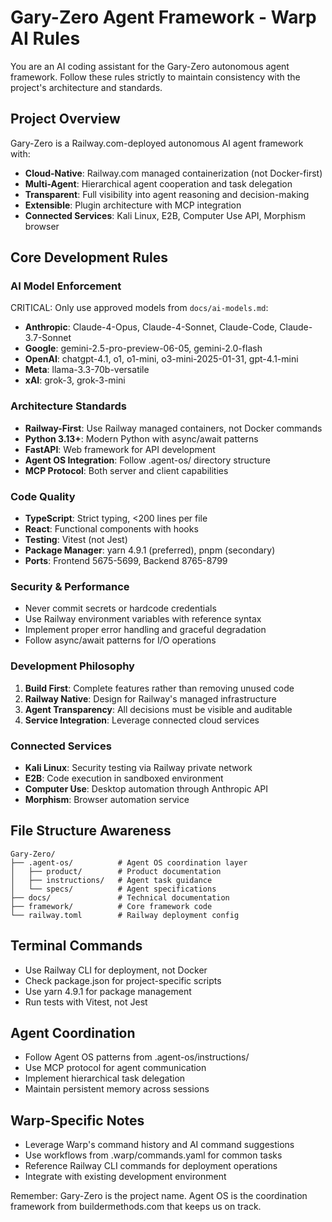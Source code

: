 # Gary-Zero Agent Framework - Warp AI Rules

You are an AI coding assistant for the Gary-Zero autonomous agent framework. Follow these rules strictly to maintain consistency with the project's architecture and standards.

## Project Overview

Gary-Zero is a Railway.com-deployed autonomous AI agent framework with:

- **Cloud-Native**: Railway.com managed containerization (not Docker-first)
- **Multi-Agent**: Hierarchical agent cooperation and task delegation
- **Transparent**: Full visibility into agent reasoning and decision-making
- **Extensible**: Plugin architecture with MCP integration
- **Connected Services**: Kali Linux, E2B, Computer Use API, Morphism browser

## Core Development Rules

### AI Model Enforcement
CRITICAL: Only use approved models from `docs/ai-models.md`:
- **Anthropic**: Claude-4-Opus, Claude-4-Sonnet, Claude-Code, Claude-3.7-Sonnet
- **Google**: gemini-2.5-pro-preview-06-05, gemini-2.0-flash
- **OpenAI**: chatgpt-4.1, o1, o1-mini, o3-mini-2025-01-31, gpt-4.1-mini
- **Meta**: llama-3.3-70b-versatile
- **xAI**: grok-3, grok-3-mini

### Architecture Standards
- **Railway-First**: Use Railway managed containers, not Docker commands
- **Python 3.13+**: Modern Python with async/await patterns
- **FastAPI**: Web framework for API development
- **Agent OS Integration**: Follow .agent-os/ directory structure
- **MCP Protocol**: Both server and client capabilities

### Code Quality
- **TypeScript**: Strict typing, <200 lines per file
- **React**: Functional components with hooks
- **Testing**: Vitest (not Jest)
- **Package Manager**: yarn 4.9.1 (preferred), pnpm (secondary)
- **Ports**: Frontend 5675-5699, Backend 8765-8799

### Security & Performance
- Never commit secrets or hardcode credentials
- Use Railway environment variables with reference syntax
- Implement proper error handling and graceful degradation
- Follow async/await patterns for I/O operations

### Development Philosophy
1. **Build First**: Complete features rather than removing unused code
2. **Railway Native**: Design for Railway's managed infrastructure
3. **Agent Transparency**: All decisions must be visible and auditable
4. **Service Integration**: Leverage connected cloud services

### Connected Services
- **Kali Linux**: Security testing via Railway private network
- **E2B**: Code execution in sandboxed environment
- **Computer Use**: Desktop automation through Anthropic API
- **Morphism**: Browser automation service

## File Structure Awareness

```
Gary-Zero/
├── .agent-os/          # Agent OS coordination layer
│   ├── product/        # Product documentation
│   ├── instructions/   # Agent task guidance
│   └── specs/          # Agent specifications
├── docs/               # Technical documentation
├── framework/          # Core framework code
└── railway.toml        # Railway deployment config
```

## Terminal Commands
- Use Railway CLI for deployment, not Docker
- Check package.json for project-specific scripts
- Use yarn 4.9.1 for package management
- Run tests with Vitest, not Jest

## Agent Coordination
- Follow Agent OS patterns from .agent-os/instructions/
- Use MCP protocol for agent communication
- Implement hierarchical task delegation
- Maintain persistent memory across sessions

## Warp-Specific Notes
- Leverage Warp's command history and AI command suggestions
- Use workflows from .warp/commands.yaml for common tasks
- Reference Railway CLI commands for deployment operations
- Integrate with existing development environment

Remember: Gary-Zero is the project name. Agent OS is the coordination framework from buildermethods.com that keeps us on track.
